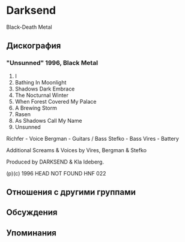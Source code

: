 # Darksend

Black-Death Metal

## Дискография

### "Unsunned" 1996, Black Metal

1. I
2. Bathing In Moonlight
3. Shadows Dark Embrace
4. The Nocturnal Winter
5. When Forest Covered My Palace
6. A Brewing Storm
7. Rasen
8. As Shadows Call My Name
9. Unsunned

Richfer - Voice
Bergman - Guitars / Bass
Stefko - Bass
Vires - Battery

Additional Screams & Voices by 
Vires, Bergman & Stefko

Produced by DARKSEND & Kla Ideberg.

(p)(c) 1996 HEAD NOT FOUND  HNF 022


## Отношения с другими группами


## Обсуждения


## Упоминания

